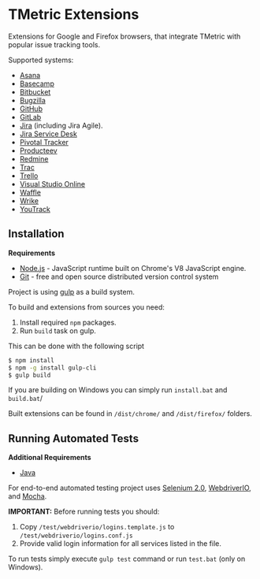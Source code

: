 # TMetric Extensions
Extensions for Google and Firefox browsers, that integrate TMetric with popular issue tracking tools.

Supported systems:
 - [Asana](https://asana.com/)
 - [Basecamp](https://basecamp.com/)
 - [Bitbucket](https://bitbucket.org/)
 - [Bugzilla](https://www.bugzilla.org/)
 - [GitHub](https://github.com/)
 - [GitLab](https://gitlab.com/)
 - [Jira](https://www.atlassian.com/software/jira) (including Jira Agile).
 - [Jira Service Desk](https://www.atlassian.com/software/jira/service-desk)
 - [Pivotal Tracker](https://www.pivotaltracker.com/)
 - [Producteev](https://www.producteev.com/)
 - [Redmine](https://www.redmine.org/)
 - [Trac](http://trac.edgewall.org/)
 - [Trello](https://trello.com/)
 - [Visual Studio Online](https://www.visualstudio.com/)
 - [Waffle](https://waffle.io/)
 - [Wrike](https://www.wrike.com/)
 - [YouTrack](https://www.jetbrains.com/youtrack/)

## Installation
**Requirements**
 - [Node.js](https://nodejs.org) - JavaScript runtime built on Chrome's V8 JavaScript engine. 
 - [Git](https://git-scm.com) - free and open source distributed version control system 

Project is using [gulp](http://gulpjs.com/) as a build system.

To build and extensions from sources you need:
1. Install required `npm` packages.
2. Run `build` task on gulp.

This can be done with the following script
```sh
$ npm install
$ npm -g install gulp-cli
$ gulp build
```

If you are building on Windows you can simply run `install.bat` and `build.bat`/

Built extensions can be found in `/dist/chrome/` and `/dist/firefox/` folders.

## Running Automated Tests

**Additional Requirements**
 - [Java](https://www.java.com/download)
 
 For end-to-end automated testing project uses [Selenium 2.0](http://www.seleniumhq.org/projects/webdriver/),
 [WebdriverIO](http://webdriver.io/), and [Mocha](https://mochajs.org/).
 
**IMPORTANT:**
Before running tests you should:
1. Copy `/test/webdriverio/logins.template.js` to `/test/webdriverio/logins.conf.js`   
2. Provide valid login information for all services listed in the file.
 
To run tests simply execute `gulp test` command or run `test.bat` (only on Windows).